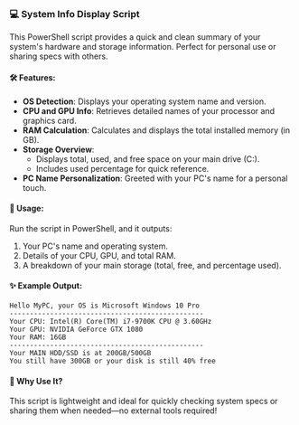 ### 💻 System Info Display Script  

This PowerShell script provides a quick and clean summary of your system's hardware and storage information. Perfect for personal use or sharing specs with others.  

#### 🛠️ Features:  
- **OS Detection**: Displays your operating system name and version.  
- **CPU and GPU Info**: Retrieves detailed names of your processor and graphics card.  
- **RAM Calculation**: Calculates and displays the total installed memory (in GB).  
- **Storage Overview**:  
  - Displays total, used, and free space on your main drive (C:).  
  - Includes used percentage for quick reference.  
- **PC Name Personalization**: Greeted with your PC's name for a personal touch.  

#### 🚀 Usage:  
Run the script in PowerShell, and it outputs:  
1. Your PC's name and operating system.  
2. Details of your CPU, GPU, and total RAM.  
3. A breakdown of your main storage (total, free, and percentage used).  

#### ✨ Example Output:  
```
Hello MyPC, your OS is Microsoft Windows 10 Pro  
------------------------------------------------  
Your CPU: Intel(R) Core(TM) i7-9700K CPU @ 3.60GHz  
Your GPU: NVIDIA GeForce GTX 1080  
Your RAM: 16GB  
------------------------------------------------  
Your MAIN HDD/SSD is at 200GB/500GB  
You still have 300GB or your disk is still 40% free  
```

#### 🔧 Why Use It?  
This script is lightweight and ideal for quickly checking system specs or sharing them when needed—no external tools required!  
